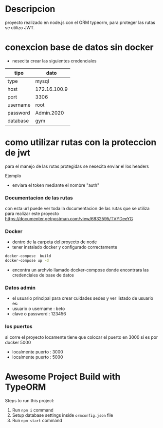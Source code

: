 


# Descripcion

proyecto realizado en node.js con el ORM  typeorm, para proteger las rutas se utilizo JWT.




# conexcion base de datos sin docker 

- nesecita crear las siguientes credenciales 



| tipo  | dato |
| ------ | ------ |
| type | mysql |
| host | 172.16.100.9 |
| port  | 3306 |
| username |root |
| password | Admin.2020 |
| database  | gym |



# como utilizar rutas con la proteccion de jwt 

para el manejo de las rutas protegidas se nesecita enviar el los headers

Ejemplo 

- enviara el token mediante el nombre "auth"


### Documentacion de las rutas 



con esta url puede ver toda la documentacion de las rutas que se utiliza para realizar este proyecto
https://documenter.getpostman.com/view/6832595/TVYDeeYG





### Docker

- dentro de la carpeta del proyecto de node
- tener instalado docker y configurado correctamente 

```sh
docker-compose  build 
docker-compose up -d
```


- encontra un archvio llamado docker-compose donde encontrara  las credenciales de base de datos



### Datos admin

- el usuario principal para crear cuidades sedes y ver listado de usuario es:
- usuario o username : beto
- clave o password : 123456 

### los puertos 

si corre el proyecto locamente tiene que colocar el puerto en 3000 si es por docker 5000 

- localmente puerto :   3000
- localmente puerto :   5000




# Awesome Project Build with TypeORM




Steps to run this project:

1. Run `npm i` command
2. Setup database settings inside `ormconfig.json` file
3. Run `npm start` command
